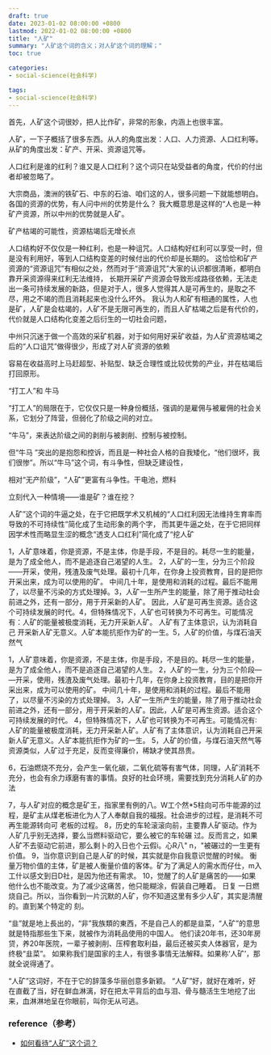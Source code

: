 ```yaml
---
draft: true
date: 2023-01-02 08:00:00 +0800
lastmod: 2022-01-02 08:00:00 +0800
title: "人矿"
summary: "人矿这个词的含义；对人矿这个词的理解；"
toc: true

categories:
- social-science(社会科学)

tags:
- social-science(社会科学)
---
```


首先，人矿这个词很妙，把人比作矿，非常的形象，内涵上也很丰富。

人矿，一下子概括了很多东西。从人的角度出发：人口、人力资源、人口红利等。从矿的角度出发：矿产、开采、资源诅咒等。

人口红利是谁的红利？谁又是人口红利？这个词只在站受益者的角度，代价的付出者却被忽略了。

大宗商品，澳洲的铁矿石、中东的石油、咱们这的人，很多问题一下就能想明白。各国的资源的优势，有人问中州的优势是什么？
我大概意思是这样的“人也是一种矿产资源，所以中州的优势就是人矿。

矿产枯竭的可能性，资源枯竭后无增长点

人口结构好不仅仅是一种红利，也是一种诅咒。人口结构好红利可以享受一时，但是没有利用好，等到人口结构变差的时候付出的代价却是长期的。
这恰恰和矿产资源的“资源诅咒”有相似之处，然而对于“资源诅咒”大家的认识都很清晰，都明白靠开采资源得来红利无法维持，
长期开采矿产资源会导致形成路径依赖，无法走出一条可持续发展的新路，但是对于人，很多人觉得其人是可再生的，是取之不尽，用之不竭的而且消耗起来也没什么坏外。
我认为人和矿有相通的属性，人也是矿，人矿是会枯竭的，人矿不是无限可再生的，而且人矿枯竭之后是有代价的，代价就是人口结构化变差之后衍生的一切社会问题，

中州只沉迷于做一个高效的采矿机器，对于如何用好采矿收益，为人矿资源枯竭之后的“人口诅咒”做得很少，形成了对人矿资源的依赖

容易在收益高时上马赶超型、补贴型、缺乏合理性或比较优势的产业，并在枯竭后打回原形。

“打工人”和 牛马

“打工人”的局限在于，它仅仅只是一种身份概括，强调的是雇佣与被雇佣的社会关系，它划分了阵营，但弱化了阶级之间的对立。

“牛马”，来表达阶级之间的剥削与被剥削、控制与被控制。

但“牛马
”突出的是抱怨和控诉，而且是一种社会人格的自我矮化，“他们很坏，我们很惨”。所以“牛马”这个词，有斗争性，但缺乏建设性，

相对“无产阶级”，“人矿”更富有斗争性。干电池，燃料

立刻代入一种情境——谁是矿？谁在挖？

人矿”这个词的牛逼之处，在于它把既学术又机械的“人口红利因无法维持生育率而导致的不可持续性”简化成了生动形象的两个字，
而其更牛逼之处，在于它把同样因学术性而略显生涩的概念“透支人口红利”简化成了“挖人矿

1，人矿意味着，你是资源，不是主体，你是手段，不是目的。耗尽一生的能量，是为了成全他人，而不是追逐自己渴望的人生。
2，人矿的一生，分为三个阶段——开采，使用，残渣及废气处理。最初十几年，在你身上投资教育，目的是把你开采出来，成为可以使用的矿。
中间几十年，是使用和消耗的过程。最后不能用了，以尽量不污染的方式处理掉。3，人矿一生所产生的能量，除了用于推动社会前进之外，还有一部分，用于开采新的人矿。
因此，人矿是可再生资源。适合这个可持续发展的时代。4，但特殊情况下，人矿也可转换为不可再生。可能情况有：人矿的能量被极度消耗，无力开采新人矿。
人矿有了主体意识，认为消耗自己 开采新人矿无意义。人矿本能抗拒作为矿的一生。5，人矿的价值，与煤石油天然气

1，人矿意味着，你是资源，不是主体，你是手段，不是目的。耗尽一生的能量，是为了成全他人，而不是追逐自己渴望的人生。
2，人矿的一生，分为三个阶段―—开采，使用，残渣及废气处理。最初十几年，在你身上投资教育，目的是把你开采出来，成为可以使用的矿。
中间几十年，是使用和消耗的过程。最后不能用了，以尽量不污染的方式处理掉。
3，人矿一生所产生的能量，除了用于推动社会前进之外，还有一部分，用于开采新的人矿。因此，人矿是可再生资源。适合这个可持续发展的时代。
4，但特殊情况下，人矿也可转换为不可再生。可能情况有∶人矿的能量被极度消耗，无力开采新人矿。人矿有了主体意识，认为消耗自己开采新人矿无意义。人矿本能抗拒作为矿的一生。
5，人矿的价值，与煤石油天然气等资源类似，人矿过于充足，反而变得廉价，稀缺才使其昂贵。

6，石油燃烧不充分，会产生一氧化碳，二氧化硫等有害气体，同理，人矿消耗不充分，也会有余力琢磨有害的事情。良好的社会环境，需要找到充分消耗人矿的办法

7，与人矿对应的概念是矿王，指家里有例的八。W工个然*5柱向可币牛能源的过程，是矿主从煤老板进化为人了人奉献自我的福报。社会进步的过程，是消耗不可再生能源转向可
老板的过程。
8，历史的车轮滚滚向前，主要靠人矿驱动。作为人矿几乎别无选择，要么当燃料驱动它，要么被它的车轮碾
过。反而言之，如果人矿不去驱动它前进，那么剩卜的入日也个云假i。心R八" n，"被碾过的一生更有价值。
9，当你意识到自己是人矿的时候，其实就是你自我意识觉醒的时候。
衡量万物价值的主体，矿是被人衡量价值的客体。矿为了满足人的需水而仔仕，m入工什以感文到日D社，是因为他还有需求。
10，觉醒了的人矿是痛苦的—―如果他什么也不能改变。为了减少这痛苦，他只能糊涂，假装自己睡着。
日复
一日燃烧自己。所以，当你看到一片沉默的人矿，你不知道这里有多少人矿，其实是清醒的。直到某个特定的
刻。

“韭”就是地上長出的，“非”我族類的東西，不是自己人的都是韭菜，“人矿”的意思就是特指那些生下来，就被作为消耗品使用的中国人。
他们读20年书，还30年房贷，养20年医院，一辈子被剥削、压榨套取利益，最后还被买卖人体器官，是为终极“韭菜”。
如果称我们是国家的主人，有很多事情无法解释。如果称‘人矿’，那就全说得通了。

“人矿”这词好，不在于它的辞藻多华丽创意多新颖。
“人矿”好，就好在难听，好在直截了当，好在鲜血淋漓，好在把太平背后的血与泪、骨与髓活生生地挖了出来，血淋淋地呈在你眼前，叫你无从可逃。

### reference（参考）

- [如何看待“人矿”这个词？](https://www.zhihu.com/question/567499989)

